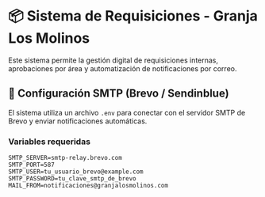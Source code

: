 # 📦 Sistema de Requisiciones - Granja Los Molinos

Este sistema permite la gestión digital de requisiciones internas, aprobaciones por área y automatización de notificaciones por correo.

## 📧 Configuración SMTP (Brevo / Sendinblue)

El sistema utiliza un archivo `.env` para conectar con el servidor SMTP de Brevo y enviar notificaciones automáticas.

### Variables requeridas

```env
SMTP_SERVER=smtp-relay.brevo.com
SMTP_PORT=587
SMTP_USER=tu_usuario_brevo@example.com
SMTP_PASSWORD=tu_clave_smtp_de_brevo
MAIL_FROM=notificaciones@granjalosmolinos.com
